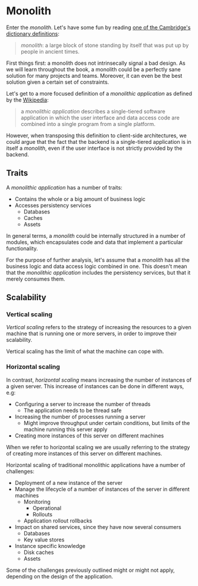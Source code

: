 # Monolith

Enter the *monolith*. Let's have some fun by reading [one of the
Cambridge's dictionary definitions](https://dictionary.cambridge.org/dictionary/english/service):

> *monolith*: a large block of stone standing by itself that was put up by people in ancient times.

First things first: a monolith does not intrinsecally signal a bad
design. As we will learn throughout the book, a monolith could be a
perfectly sane solution for many projects and teams. Moreover, it can
even be the best solution given a certain set of constraints.

Let's get to a more focused definition of a *monolithic application*
as defined by the [Wikipedia](https://en.wikipedia.org/wiki/Monolithic_application):

> a *monolithic application* describes a single-tiered software
> application in which the user interface and data access code are
> combined into a single program from a single platform.

However, when transposing this definition to client-side
architectures, we could argue that the fact that the backend is a
single-tiered application is in itself a *monolith*, even if the user
interface is not strictly provided by the backend.

## Traits

A *monolithic application* has a number of traits:

* Contains the whole or a big amount of business logic
* Accesses persistency services
  * Databases
  * Caches
  * Assets

In general terms, a *monolith* could be internally structured in a
number of modules, which encapsulates code and data that implement a particular
functionality.

For the purpose of further analysis, let's assume that a *monolith*
has all the business logic and data access logic combined in one. This
doesn't mean that the *monolithic application* includes the
persistency services, but that it merely consumes them.

## Scalability

### Vertical scaling

*Vertical scaling* refers to the strategy of increasing the resources to a
given machine that is running one or more servers, in order to improve
their scalability.

Vertical scaling has the limit of what the machine can cope with.

### Horizontal scaling

In contrast, *horizontal scaling* means increasing the number of
instances of a given server. This increase of instances can be done in
different ways, e.g:

* Configuring a server to increase the number of threads
  * The application needs to be thread safe
* Increasing the number of processes running a server
  * Might improve throughput under certain conditions, but limits of
    the machine running this server apply
* Creating more instances of this server on different machines

When we refer to horizontal scaling we are usually referring to the
strategy of creating more instances of this server on different
machines.

Horizontal scaling of traditional monolithic applications have a
number of challenges:

* Deployment of a new instance of the server
* Manage the lifecycle of a number of instances of the server in
  different machines
  * Monitoring
    * Operational
    * Rollouts
  * Application rollout rollbacks
* Impact on shared services, since they have now several consumers
  * Databases
  * Key value stores
* Instance specific knowledge
  * Disk caches
  * Assets

Some of the challenges previously outlined might or might not apply,
depending on the design of the application.
